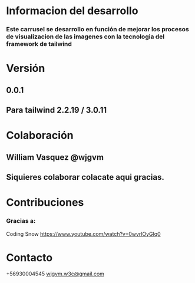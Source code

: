 # Informacion del desarrollo

### Este carrusel se desarrollo en función de mejorar los procesos de **visualizacion de las imagenes** con la tecnologia del framework de **tailwind**

# Versión

## 0.0.1

## Para tailwind 2.2.19 / 3.0.11

# Colaboración

## William Vasquez @wjgvm

## Siquieres colaborar colacate aqui gracias.

# Contribuciones

### Gracias a:

Coding Snow
https://www.youtube.com/watch?v=0wvrlOyGlq0

# Contacto

+56930004545 wjgvm.w3c@gmail.com
